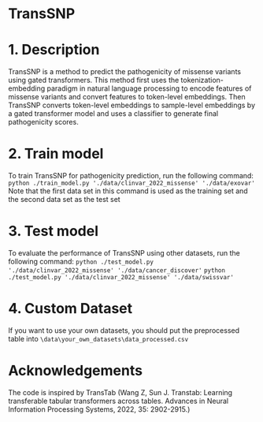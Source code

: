 # TransSNP
# 1. Description
TransSNP is a method to predict the pathogenicity of missense variants using gated transformers. This method first uses the tokenization-embedding paradigm in natural language processing to encode features of missense variants and convert features to token-level embeddings. Then TransSNP converts token-level embeddings to sample-level embeddings by a gated transformer model and uses a classifier to generate final pathogenicity scores. 
# 2. Train model
To train TransSNP for pathogenicity prediction, run the following command:
`python ./train_model.py './data/clinvar_2022_missense' './data/exovar'`
Note that the first data set in this command is used as the training set and the second data set as the test set
# 3. Test model
To evaluate the performance of TransSNP using other datasets, run the following command:
`python ./test_model.py './data/clinvar_2022_missense' './data/cancer_discover'`
`python ./test_model.py './data/clinvar_2022_missense' './data/swissvar'`
# 4. Custom Dataset
If you want to use your own datasets, you should put the preprocessed table into ```\data\your_own_datasets\data_processed.csv```
# Acknowledgements
The code is inspired by TransTab (Wang Z, Sun J. Transtab: Learning transferable tabular transformers across tables. Advances in Neural Information Processing Systems, 2022, 35: 2902-2915.)
